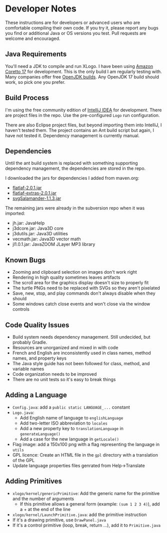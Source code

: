 # Developer Notes

These instructions are for developers or advanced users who are comfortable compiling their own code. If you try it, please report any bugs you find or additional Java or OS versions you test. Pull requests are welcome and encouraged.

## Java Requirements

You'll need a JDK to compile and run XLogo. I have been using [Amazon Coretto 17](https://aws.amazon.com/corretto) for development. This is the only build I am regularly testing with.  Many companies offer free [OpenJDK builds](https://sdkman.io/jdks). Any OpenJDK 17 build should work, so pick one you prefer.

## Build Process

I'm using the free community edition of [IntelliJ IDEA](https://www.jetbrains.com/idea/download/) for development. There are project files in the repo. Use the pre-configured `Logo` run configuration.

There are also Eclipse project files, but beyond importing them into IntelliJ, I haven't tested them.  The project contains an Ant build script but again, I have not tested it. Dependency management is currently manual.

## Dependencies

Until the ant build system is replaced with something supporting dependency management, the dependencies 
are stored in the repo.

I downloaded the jars for dependencies I added from maven.org:
- [flatlaf-2.0.1.jar](https://search.maven.org/artifact/com.formdev/flatlaf/2.0.1/jar)
- [flatlaf-extras-2.0.1.jar](https://search.maven.org/artifact/com.formdev/flatlaf-extras/2.0.1/jar)
- [svgSalamander-1.1.3.jar](https://search.maven.org/artifact/com.formdev/svgSalamander/1.1.3/jar)

The remaining jars were already in the subversion repo when it was imported:
- jh.jar: JavaHelp
- j3dcore.jar: Java3D core
- j3dutils.jar: Java3D utilities
- vecmath.jar: Java3D vector math
- jl1.0.1.jar: JavaZOOM JLayer MP3 library

## Known Bugs
- Zooming and clipboard selection on images don't work right
- Rendering in high quality sometimes leaves artifacts
- The scroll area for the graphics display doesn't size to properly fit
- The turtle PNGs need to be replaced with SVGs so they aren't pixelated
- Save, new, stop, and play commands don't always disable when they should
- Some windows catch close events and won't close via the window controls

## Code Quality Issues
- Build system needs dependency management. Still undecided, but probably Gradle.
- Resources are unorganized and mixed in with code
- French and English are inconsistently used in class names, method names, and property keys
- The Java style guide has not been followed for class, method, and variable names
- Code organization needs to be improved
- There are no unit tests so it's easy to break things

## Adding a Language
- `Config.java`: add a `public static LANGUAGE_...` constant 
- `Logo.java`:
  - Add English name of language to `englishLanguage`
  - Add two-letter ISO abbreviation to `locales`
  - Add a new property key to `translationLanguage` in `generateLanguage()`
  - Add a case for the new language in `getLocale()`
- Flag image: add a 150x100 png with a flag representing the language in `utils`
- GPL licence: Create an HTML file in the `gpl` directory with a translation of the GPL 
- Update language properties files genrated from Help->Translate

## Adding Primitives
- `xlogo/kernel/genericPrimitive`: Add the generic name for the primitive and the number of arguments 
  - If this primitive allows a general form (example: `(sum 1 2 3 4)`), add a + at the end of the line
- `xlogo/kernel/LaunchPrimitive.java`: add the primitive instruction
- If it's a drawing primitive, use `DrawPanel.java`
- If it's a control primitive (loop, break, return ...), add it to `Primitive.java` 